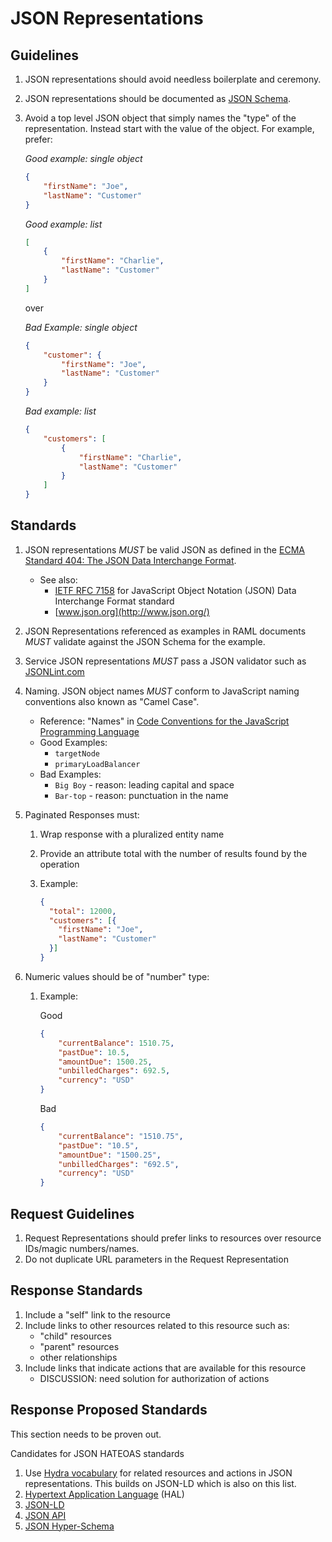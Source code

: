 # JSON Representations

## Guidelines

1. JSON representations should avoid needless boilerplate and ceremony.
2. JSON representations should be documented as [JSON Schema](http://json-schema.org/).
3. Avoid a top level JSON object that simply names the "type" of the representation. Instead start with the value of the object. For example, prefer:

    *Good example: single object*

    ``` json
    {
        "firstName": "Joe",
        "lastName": "Customer"
    }
    ```

    *Good example: list*

    ``` json
    [
        {
            "firstName": "Charlie",
            "lastName": "Customer"
        }
    ]
    ```

    over

    *Bad Example: single object*

    ``` json
    {
        "customer": {
            "firstName": "Joe",
            "lastName": "Customer"
        }
    }
    ```

    *Bad example: list*

    ``` json
    {
        "customers": [
            {
                "firstName": "Charlie",
                "lastName": "Customer"
            }
        ]
    }
    ```

## Standards

1. JSON representations *MUST* be valid JSON as defined in the [ECMA Standard 404: The JSON Data Interchange Format](http://www.ecma-international.org/publications/files/ECMA-ST/ECMA-404.pdf).
    * See also:
        - [IETF RFC 7158](http://tools.ietf.org/html/rfc7158) for JavaScript Object Notation (JSON) Data Interchange Format standard
        - [www.json.org](http://www.json.org/)
2. JSON Representations referenced as examples in RAML documents *MUST* validate against the JSON Schema for the example.
3. Service JSON representations *MUST* pass a JSON validator such as [JSONLint.com](http://jsonlint.com/)
4. Naming. JSON object names *MUST* conform to JavaScript naming conventions also known as "Camel Case".
    * Reference: "Names" in [Code Conventions for the JavaScript Programming Language](http://javascript.crockford.com/code.html)
    * Good Examples:
        -  `targetNode`
        -  `primaryLoadBalancer`
    * Bad Examples:
        - `Big Boy` - reason: leading capital and space
        - `Bar-top` - reason: punctuation in the name
5.  Paginated Responses must:

    1.  Wrap response with a pluralized entity name
    2.  Provide an attribute total with the number of results found by the operation
    3.  Example:

        ``` json
        {
          "total": 12000,
          "customers": [{
            "firstName": "Joe",
            "lastName": "Customer"
          }]
        }
        ```

6.  Numeric values should be of "number" type:
    1.  Example:

        Good

        ``` json
        {
            "currentBalance": 1510.75,
            "pastDue": 10.5,
            "amountDue": 1500.25,
            "unbilledCharges": 692.5,
            "currency": "USD"
        }
        ```

        Bad

        ``` json
        {
            "currentBalance": "1510.75",
            "pastDue": "10.5",
            "amountDue": "1500.25",
            "unbilledCharges": "692.5",
            "currency": "USD"
        }
        ```

## Request Guidelines

1. Request Representations should prefer links to resources over resource IDs/magic numbers/names.
2. Do not duplicate URL parameters in the Request Representation

## Response Standards

1. Include a "self" link to the resource
2. Include links to other resources related to this resource such as:
    * "child" resources
    * "parent" resources
    * other relationships
3. Include links that indicate actions that are available for this resource
    * DISCUSSION: need solution for authorization of actions

## Response Proposed Standards

This section needs to be proven out.

Candidates for JSON HATEOAS standards

1. Use [Hydra vocabulary](http://www.hydra-cg.com/spec/latest/core/) for related resources and actions in JSON representations. This builds on JSON-LD which is also on this list.
2. [Hypertext Application Language](https://tools.ietf.org/html/draft-kelly-json-hal-06) (HAL)
3. [JSON-LD](http://www.w3.org/TR/json-ld/)
4. [JSON API](http://jsonapi.org/)
5. [JSON Hyper-Schema](http://json-schema.org/latest/json-schema-hypermedia.html)

